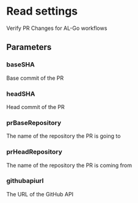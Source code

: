 # Read settings
Verify PR Changes for AL-Go workflows
## Parameters
### baseSHA
Base commit of the PR
### headSHA
Head commit of the PR
### prBaseRepository
The name of the repository the PR is going to
### prHeadRepository
The name of the repository the PR is coming from
### githubapiurl
The URL of the GitHub API
